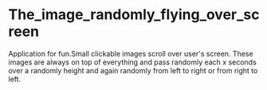 # The_image_randomly_flying_over_screen
Application for fun.Small clickable images scroll over user's screen. These images are always on top of everything and pass randomly each x seconds over a randomly height and again randomly from left to right or from right to left.
